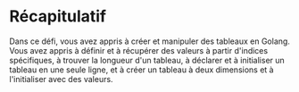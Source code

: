 # Récapitulatif

Dans ce défi, vous avez appris à créer et manipuler des tableaux en Golang. Vous avez appris à définir et à récupérer des valeurs à partir d'indices spécifiques, à trouver la longueur d'un tableau, à déclarer et à initialiser un tableau en une seule ligne, et à créer un tableau à deux dimensions et à l'initialiser avec des valeurs.
